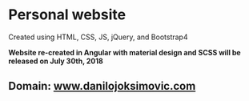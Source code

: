 # Personal website 
Created using HTML, CSS, JS, jQuery, and Bootstrap4 

__Website re-created in Angular with material design and SCSS will be released on July 30th, 2018__

## Domain: www.danilojoksimovic.com 
